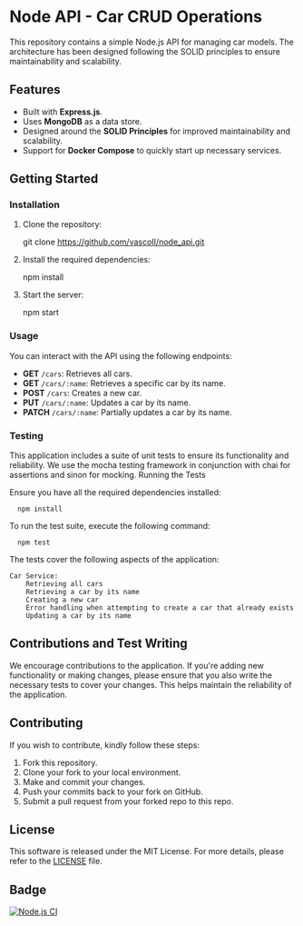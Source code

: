 # Node API - Car CRUD Operations

This repository contains a simple Node.js API for managing car models. The architecture has been designed following the SOLID principles to ensure maintainability and scalability.

## Features

- Built with **Express.js**.
- Uses **MongoDB** as a data store.
- Designed around the **SOLID Principles** for improved maintainability and scalability.
- Support for **Docker Compose** to quickly start up necessary services.

## Getting Started

### Installation

1. Clone the repository:

   git clone https://github.com/vascoII/node_api.git

2. Install the required dependencies:

   npm install

3. Start the server:

   npm start

### Usage

You can interact with the API using the following endpoints:

- **GET** `/cars`: Retrieves all cars.
- **GET** `/cars/:name`: Retrieves a specific car by its name.
- **POST** `/cars`: Creates a new car.
- **PUT** `/cars/:name`: Updates a car by its name.
- **PATCH** `/cars/:name`: Partially updates a car by its name.

### Testing

This application includes a suite of unit tests to ensure its functionality and reliability. We use the mocha testing framework in conjunction with chai for assertions and sinon for mocking.
Running the Tests

Ensure you have all the required dependencies installed:

      npm install

To run the test suite, execute the following command:

      npm test

The tests cover the following aspects of the application:

    Car Service:
        Retrieving all cars
        Retrieving a car by its name
        Creating a new car
        Error handling when attempting to create a car that already exists
        Updating a car by its name

## Contributions and Test Writing

We encourage contributions to the application. If you're adding new functionality or making changes, please ensure that you also write the necessary tests to cover your changes. This helps maintain the reliability of the application.

## Contributing

If you wish to contribute, kindly follow these steps:

1. Fork this repository.
2. Clone your fork to your local environment.
3. Make and commit your changes.
4. Push your commits back to your fork on GitHub.
5. Submit a pull request from your forked repo to this repo.

## License

This software is released under the MIT License. For more details, please refer to the [LICENSE](LICENSE.md) file.

## Badge

[![Node.js CI](https://github.com/vascoII/node_api/actions/workflows/nodejs.yml/badge.svg)](https://github.com/vascoII/node_api/actions/workflows/nodejs.yml)
